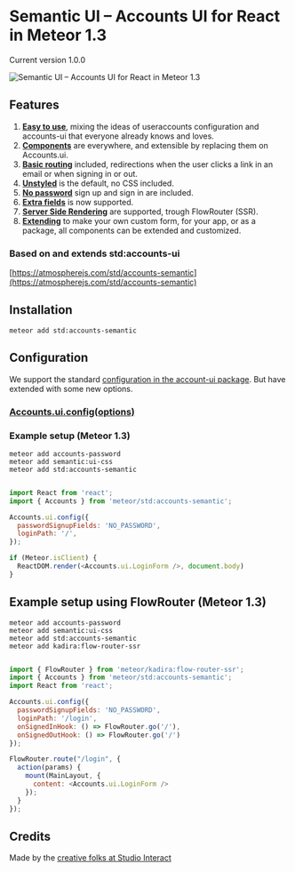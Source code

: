 # Semantic UI – Accounts UI for React in Meteor 1.3

Current version 1.0.0

![Semantic UI – Accounts UI for React in Meteor 1.3](https://raw.githubusercontent.com/studiointeract/accounts-semantic/master/accounts-semantic.gif)

## Features

1. **[Easy to use](https://github.com/studiointeract/accounts-ui#using-accounts-ui)**, mixing the ideas of useraccounts configuration and accounts-ui that everyone already knows and loves.
3. **[Components](https://github.com/studiointeract/accounts-ui#components-available)** are everywhere, and extensible by replacing them on Accounts.ui.
4. **[Basic routing](https://github.com/studiointeract/accounts-ui#configuration)** included, redirections when the user clicks a link in an email or when signing in or out.
5. **[Unstyled](https://github.com/studiointeract/accounts-ui#styling)** is the default, no CSS included.
6. **[No password](https://github.com/studiointeract/accounts-ui#no-password-required)** sign up and sign in are included.
7. **[Extra fields](https://github.com/studiointeract/accounts-ui#extra-fields)** is now supported.
8. **[Server Side Rendering](https://github.com/studiointeract/accounts-ui#example-setup-using-flowrouter-meteor-13)** are supported, trough FlowRouter (SSR).
9. **[Extending](https://github.com/studiointeract/accounts-ui#create-your-own-styled-version)** to make your own custom form, for your app, or as a package, all components can be extended and customized.

### Based on and extends std:accounts-ui

[https://atmospherejs.com/std/accounts-semantic](https://atmospherejs.com/std/accounts-semantic)

## Installation

`meteor add std:accounts-semantic`

## Configuration

We support the standard [configuration in the account-ui package](http://docs.meteor.com/#/full/accounts_ui_config). But have extended with some new options.

### [Accounts.ui.config(options)](https://github.com/std/accounts-ui#configuration)

### Example setup (Meteor 1.3)

`meteor add accounts-password`  
`meteor add semantic:ui-css`  
`meteor add std:accounts-semantic`

```javascript

import React from 'react';
import { Accounts } from 'meteor/std:accounts-semantic';

Accounts.ui.config({
  passwordSignupFields: 'NO_PASSWORD',
  loginPath: '/',
});

if (Meteor.isClient) {
  ReactDOM.render(<Accounts.ui.LoginForm />, document.body)
}

```

## Example setup using FlowRouter (Meteor 1.3)

`meteor add accounts-password`  
`meteor add semantic:ui-css`  
`meteor add std:accounts-semantic`  
`meteor add kadira:flow-router-ssr`

```javascript

import { FlowRouter } from 'meteor/kadira:flow-router-ssr';
import { Accounts } from 'meteor/std:accounts-semantic';
import React from 'react';

Accounts.ui.config({
  passwordSignupFields: 'NO_PASSWORD',
  loginPath: '/login',
  onSignedInHook: () => FlowRouter.go('/'),
  onSignedOutHook: () => FlowRouter.go('/')
});

FlowRouter.route("/login", {
  action(params) {
    mount(MainLayout, {
      content: <Accounts.ui.LoginForm />
    });
  }
});

```

## Credits

Made by the [creative folks at Studio Interact](http://studiointeract.com)
